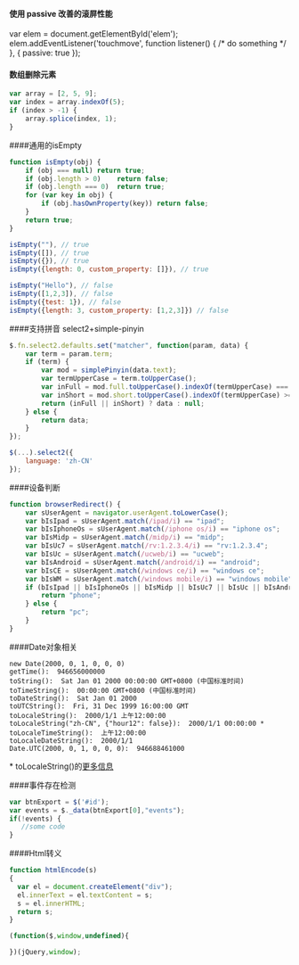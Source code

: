 #### 使用 passive 改善的滚屏性能
var elem = document.getElementById('elem'); 
elem.addEventListener('touchmove', function listener() { /* do something */ }, { passive: true });

#### 数组删除元素
```js
var array = [2, 5, 9];
var index = array.indexOf(5);
if (index > -1) {
    array.splice(index, 1);
}
```

####通用的isEmpty
```js
function isEmpty(obj) {
    if (obj === null) return true;
    if (obj.length > 0)    return false;
    if (obj.length === 0)  return true;
    for (var key in obj) {
        if (obj.hasOwnProperty(key)) return false;
    }
    return true;
}

isEmpty(""), // true
isEmpty([]), // true
isEmpty({}), // true
isEmpty({length: 0, custom_property: []}), // true

isEmpty("Hello"), // false
isEmpty([1,2,3]), // false
isEmpty({test: 1}), // false
isEmpty({length: 3, custom_property: [1,2,3]}) // false
```

####支持拼音 select2+simple-pinyin
```js
$.fn.select2.defaults.set("matcher", function(param, data) {
    var term = param.term;
    if (term) {
        var mod = simplePinyin(data.text);
        var termUpperCase = term.toUpperCase();
        var inFull = mod.full.toUpperCase().indexOf(termUpperCase) === 0;
        var inShort = mod.short.toUpperCase().indexOf(termUpperCase) >= 0;
        return (inFull || inShort) ? data : null;
    } else {
        return data;
    }
});

$(...).select2({
    language: 'zh-CN'
});
```

####设备判断
```js
function browserRedirect() {
    var sUserAgent = navigator.userAgent.toLowerCase();
    var bIsIpad = sUserAgent.match(/ipad/i) == "ipad";
    var bIsIphoneOs = sUserAgent.match(/iphone os/i) == "iphone os";
    var bIsMidp = sUserAgent.match(/midp/i) == "midp";
    var bIsUc7 = sUserAgent.match(/rv:1.2.3.4/i) == "rv:1.2.3.4";
    var bIsUc = sUserAgent.match(/ucweb/i) == "ucweb";
    var bIsAndroid = sUserAgent.match(/android/i) == "android";
    var bIsCE = sUserAgent.match(/windows ce/i) == "windows ce";
    var bIsWM = sUserAgent.match(/windows mobile/i) == "windows mobile";
    if (bIsIpad || bIsIphoneOs || bIsMidp || bIsUc7 || bIsUc || bIsAndroid || bIsCE || bIsWM) {
        return "phone";
    } else {
        return "pc";
    }
}
```

####Date对象相关
```
new Date(2000, 0, 1, 0, 0, 0)
getTime():  946656000000
toString():  Sat Jan 01 2000 00:00:00 GMT+0800 (中国标准时间)
toTimeString():  00:00:00 GMT+0800 (中国标准时间)
toDateString():  Sat Jan 01 2000
toUTCString():  Fri, 31 Dec 1999 16:00:00 GMT
toLocaleString():  2000/1/1 上午12:00:00
toLocaleString("zh-CN", {"hour12": false}):  2000/1/1 00:00:00 *
toLocaleTimeString():  上午12:00:00
toLocaleDateString():  2000/1/1
Date.UTC(2000, 0, 1, 0, 0, 0):  946688461000
```
\* toLocaleString()的[更多信息](https://developer.mozilla.org/en-US/docs/Web/JavaScript/Reference/Global_Objects/Date/toLocaleString)

####事件存在检测
```js
var btnExport = $('#id');
var events = $._data(btnExport[0],"events");
if(!events) {
   //some code
}
```

####Html转义
```js
function htmlEncode(s)
{
  var el = document.createElement("div");
  el.innerText = el.textContent = s;
  s = el.innerHTML;
  return s;
}
```

```js
(function($,window,undefined){

})(jQuery,window);
```
